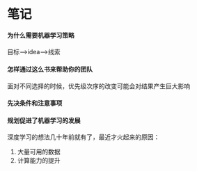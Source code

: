 # 笔记
#### 为什么需要机器学习策略
目标-->idea-->线索

#### 怎样通过这么书来帮助你的团队
面对不同选择的时候，优先级次序的改变可能会对结果产生巨大影响

####  先决条件和注意事项

#### 规划促进了机器学习的发展
深度学习的想法几十年前就有了，最近才火起来的原因： 
1. 大量可用的数据
2. 计算能力的提升
